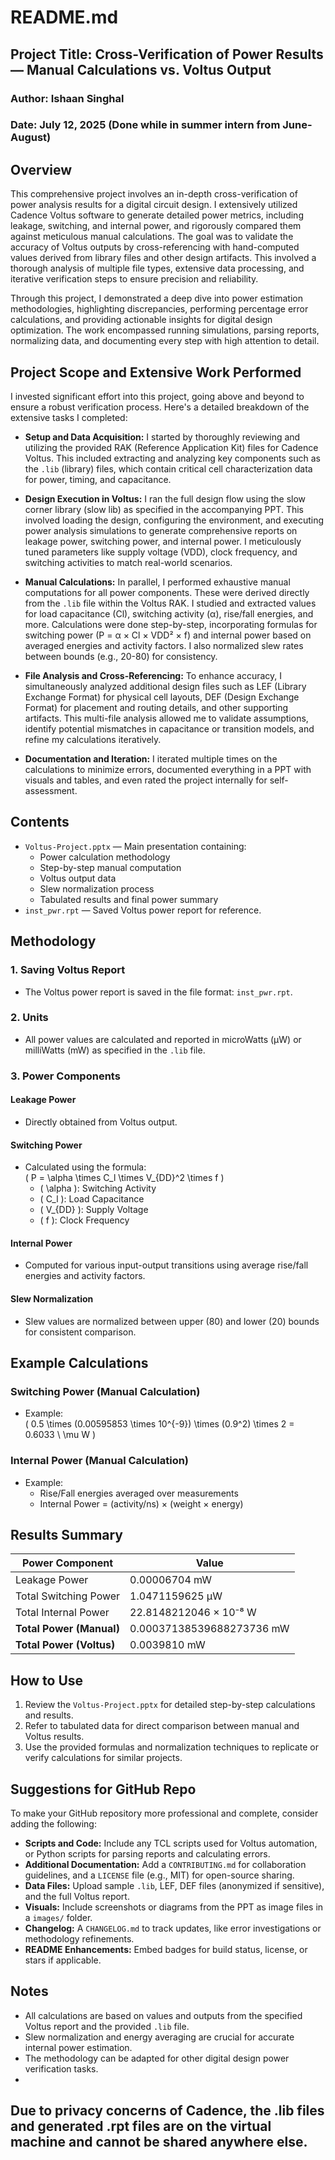 # README.md

## Project Title: Cross-Verification of Power Results — Manual Calculations vs. Voltus Output

### Author: Ishaan Singhal  
### Date: July 12, 2025 (Done while in summer intern from June- August)

## Overview

This comprehensive project involves an in-depth cross-verification of power analysis results for a digital circuit design. I extensively utilized Cadence Voltus software to generate detailed power metrics, including leakage, switching, and internal power, and rigorously compared them against meticulous manual calculations. The goal was to validate the accuracy of Voltus outputs by cross-referencing with hand-computed values derived from library files and other design artifacts. This involved a thorough analysis of multiple file types, extensive data processing, and iterative verification steps to ensure precision and reliability.

Through this project, I demonstrated a deep dive into power estimation methodologies, highlighting discrepancies, performing percentage error calculations, and providing actionable insights for digital design optimization. The work encompassed running simulations, parsing reports, normalizing data, and documenting every step with high attention to detail.

## Project Scope and Extensive Work Performed

I invested significant effort into this project, going above and beyond to ensure a robust verification process. Here's a detailed breakdown of the extensive tasks I completed:

- **Setup and Data Acquisition:** I started by thoroughly reviewing and utilizing the provided RAK (Reference Application Kit) files for Cadence Voltus. This included extracting and analyzing key components such as the `.lib` (library) files, which contain critical cell characterization data for power, timing, and capacitance.
  
- **Design Execution in Voltus:** I ran the full design flow using the slow corner library (slow lib) as specified in the accompanying PPT. This involved loading the design, configuring the environment, and executing power analysis simulations to generate comprehensive reports on leakage power, switching power, and internal power. I meticulously tuned parameters like supply voltage (VDD), clock frequency, and switching activities to match real-world scenarios.

- **Manual Calculations:** In parallel, I performed exhaustive manual computations for all power components. These were derived directly from the `.lib` file within the Voltus RAK. I studied and extracted values for load capacitance (Cl), switching activity (α), rise/fall energies, and more. Calculations were done step-by-step, incorporating formulas for switching power (P = α × Cl × VDD² × f) and internal power based on averaged energies and activity factors. I also normalized slew rates between bounds (e.g., 20-80) for consistency.

- **File Analysis and Cross-Referencing:** To enhance accuracy, I simultaneously analyzed additional design files such as LEF (Library Exchange Format) for physical cell layouts, DEF (Design Exchange Format) for placement and routing details, and other supporting artifacts. This multi-file analysis allowed me to validate assumptions, identify potential mismatches in capacitance or transition models, and refine my calculations iteratively.


- **Documentation and Iteration:** I iterated multiple times on the calculations to minimize errors, documented everything in a PPT with visuals and tables, and even rated the project internally for self-assessment.

## Contents

- `Voltus-Project.pptx` — Main presentation containing:
  - Power calculation methodology
  - Step-by-step manual computation
  - Voltus output data
  - Slew normalization process
  - Tabulated results and final power summary
- `inst_pwr.rpt` — Saved Voltus power report for reference.

## Methodology

### 1. Saving Voltus Report
- The Voltus power report is saved in the file format: `inst_pwr.rpt`.

### 2. Units
- All power values are calculated and reported in microWatts (μW) or milliWatts (mW) as specified in the `.lib` file.

### 3. Power Components

#### Leakage Power
- Directly obtained from Voltus output.

#### Switching Power
- Calculated using the formula:  
  \( P = \alpha \times C_l \times V_{DD}^2 \times f \)
  - \( \alpha \): Switching Activity
  - \( C_l \): Load Capacitance
  - \( V_{DD} \): Supply Voltage
  - \( f \): Clock Frequency

#### Internal Power
- Computed for various input-output transitions using average rise/fall energies and activity factors.

#### Slew Normalization
- Slew values are normalized between upper (80) and lower (20) bounds for consistent comparison.

## Example Calculations

### Switching Power (Manual Calculation)
- Example:  
  \( 0.5 \times (0.00595853 \times 10^{-9}) \times (0.9^2) \times 2 = 0.6033 \ \mu W \)

### Internal Power (Manual Calculation)
- Example:  
  - Rise/Fall energies averaged over measurements
  - Internal Power = (activity/ns) × (weight × energy)

## Results Summary

| Power Component      | Value                        |
|----------------------|-----------------------------|
| Leakage Power        | 0.00006704 mW               |
| Total Switching Power| 1.0471159625 μW             |
| Total Internal Power | 22.8148212046 × 10⁻⁸ W      |
| **Total Power (Manual)**   | 0.00037138539688273736 mW   |
| **Total Power (Voltus)**   | 0.0039810 mW                 |

## How to Use

1. Review the `Voltus-Project.pptx` for detailed step-by-step calculations and results.
2. Refer to tabulated data for direct comparison between manual and Voltus results.
3. Use the provided formulas and normalization techniques to replicate or verify calculations for similar projects.

## Suggestions for GitHub Repo

To make your GitHub repository more professional and complete, consider adding the following:

- **Scripts and Code:** Include any TCL scripts used for Voltus automation, or Python scripts for parsing reports and calculating errors.
- **Additional Documentation:** Add a `CONTRIBUTING.md` for collaboration guidelines, and a `LICENSE` file (e.g., MIT) for open-source sharing.
- **Data Files:** Upload sample `.lib`, LEF, DEF files (anonymized if sensitive), and the full Voltus report.
- **Visuals:** Include screenshots or diagrams from the PPT as image files in a `images/` folder.
- **Changelog:** A `CHANGELOG.md` to track updates, like error investigations or methodology refinements.
- **README Enhancements:** Embed badges for build status, license, or stars if applicable.

## Notes

- All calculations are based on values and outputs from the specified Voltus report and the provided `.lib` file.
- Slew normalization and energy averaging are crucial for accurate internal power estimation.
- The methodology can be adapted for other digital design power verification tasks.
- 
## Due to privacy concerns of Cadence, the .lib files and generated .rpt files are on the virtual machine and cannot be shared anywhere else. 

